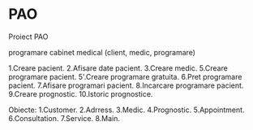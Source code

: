 # PAO
Proiect PAO

programare cabinet medical (client, medic, programare)

1.Creare pacient.
2.Afisare date pacient.
3.Creare medic.
5.Creare programare pacient.
5'.Creare programare gratuita.
6.Pret programare pacient.
7.Afisare programari pacient.
8.Incarcare programare pacient.
9.Creare prognostic.
10.Istoric prognostice.






Obiecte:
1.Customer.
2.Adrress.
3.Medic.
4.Prognostic.
5.Appointment.
6.Consultation.
7.Service.
8.Main.
